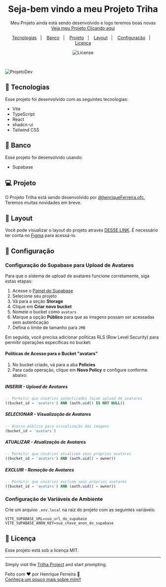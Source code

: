 <h1 align="center">Seja-bem vindo a meu Projeto Triha</h1>

<p align="center">
Meu Projeto ainda está sendo desenvolvido e logo teremos boas novas<br/>
<a href="https://trilha-eight.vercel.app/">Veja meu Projeto Clicando aqui</a>
</p>

<p align="center">
  <a href="#-tecnologias">Tecnologias</a>&nbsp;&nbsp;&nbsp;|&nbsp;&nbsp;&nbsp;
  <a href="#-banco">Banco</a>&nbsp;&nbsp;&nbsp;|&nbsp;&nbsp;&nbsp;
  <a href="#-projeto">Projeto</a>&nbsp;&nbsp;&nbsp;|&nbsp;&nbsp;&nbsp;
  <a href="#-layout">Layout</a>&nbsp;&nbsp;&nbsp;|&nbsp;&nbsp;&nbsp;
  <a href="#-configuração">Configuração</a>&nbsp;&nbsp;&nbsp;|&nbsp;&nbsp;&nbsp;
  <a href="#memo-licença">Licença</a>
</p>

<p align="center">
  <img alt="License" src="https://img.shields.io/static/v1?label=license&message=MIT&color=49AA26&labelColor=000000">
</p>

<br>

![ProjetoDev](https://github.com/henriqueferreira-ofc/trilha/blob/main/public/trilhacapas.jpg)
## 🚀 Tecnologias

Esse projeto foi desenvolvido com as seguintes tecnologias:

- Vite
- TypeScript
- React
- shadcn-ui
- Tailwind CSS

## 🚀 Banco

Esse projeto foi desenvolvido usando:
- Supabase

## 💻 Projeto

O Projeto Trilha está sendo desenvolvido por [@henriqueFerreira.ofc](https://github.com/henriqueferreira-ofc), Teremos muitas novidades em breve.

## 🔖 Layout

Você pode visualizar o layout do projeto através [DESSE LINK](https://www.figma.com/design/ugxcVLR8uDnySuq0uPze4y/DevLinks-%E2%80%A2-Projeto-Discover-(Community)?t=ZZvB2irPs4CPmNRz-0). É necessário ter conta no [Figma](https://figma.com) para acessá-lo.

## 🔧 Configuração

### Configuração do Supabase para Upload de Avatares

Para que o sistema de upload de avatares funcione corretamente, siga estas etapas:

1. Acesse o [Painel do Supabase](https://app.supabase.com/)
2. Selecione seu projeto
3. Vá para a seção **Storage**
4. Clique em **Criar novo bucket**
5. Nomeie o bucket como `avatars`
6. Marque a opção **Público** para que as imagens possam ser acessadas sem autenticação
7. Defina o limite de tamanho para `2MB`

Em seguida, você precisa adicionar políticas RLS (Row Level Security) para permitir operações específicas no bucket:

#### Políticas de Acesso para o Bucket "avatars"

1. No bucket criado, vá para a aba **Policies**
2. Para cada operação, clique em **Novo Policy** e configure conforme abaixo:

##### INSERIR - Upload de Avatares
```sql
-- Permitir que usuários autenticados façam upload de avatares
((bucket_id = 'avatars') AND (auth.uid() IS NOT NULL))
```

##### SELECIONAR - Visualização de Avatares
```sql
-- Acesso público para visualização das imagens
(bucket_id = 'avatars')
```

##### ATUALIZAR - Atualização de Avatares
```sql
-- Permitir que usuários atualizem seus próprios avatares
((bucket_id = 'avatars') AND (auth.uid() = owner))
```

##### EXCLUIR - Remoção de Avatares
```sql
-- Permitir que usuários excluam seus próprios avatares
((bucket_id = 'avatars') AND (auth.uid() = owner))
```

### Configuração de Variáveis de Ambiente

Crie um arquivo `.env.local` na raiz do projeto com as seguintes variáveis:

```
VITE_SUPABASE_URL=sua_url_do_supabase
VITE_SUPABASE_ANON_KEY=sua_chave_anon_do_supabase
```

## :memo: Licença

Esse projeto está sob a licença MIT.

---

Simply visit the [Trilha Project](https://github.com/henriqueferreira-ofc/trilha) and start prompting.

Feito com ❤️ por Henrique Ferreira 👋  
[Conheça um pouco mais sobre mim!!](https://www.henriqueportfolio.com/)

























